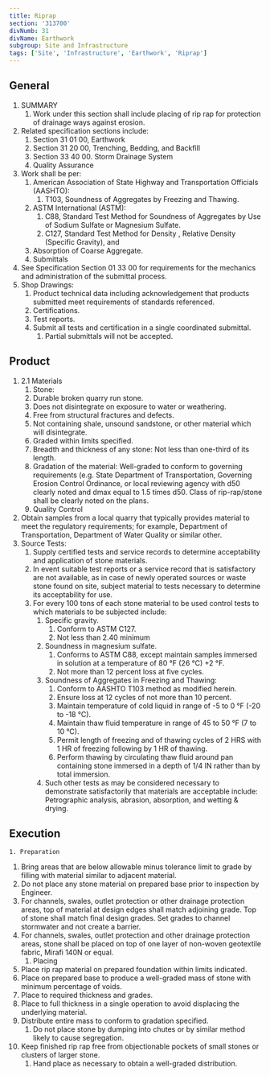 ```yaml
---
title: Riprap
section: '313700'
divNumb: 31
divName: Earthwork
subgroup: Site and Infrastructure
tags: ['Site', 'Infrastructure', 'Earthwork', 'Riprap']
---
```

## General

1. SUMMARY
   1. Work under this section shall include placing of rip rap for protection of drainage ways against erosion. 
2. Related specification sections include:
	1. Section 31 01 00, Earthwork
	2. Section 31 20 00, Trenching, Bedding, and Backfill
	3. Section 33 40 00. Storm Drainage System
	4. Quality Assurance
3. Work shall be per:
	1. American Association of State Highway and Transportation Officials (AASHTO):
		1. T103, Soundness of Aggregates by Freezing and Thawing.
	2. ASTM International (ASTM):
		1. C88, Standard Test Method for Soundness of Aggregates by Use of Sodium Sulfate or Magnesium Sulfate.
		2. C127, Standard Test Method for Density , Relative Density (Specific Gravity), and
	3. Absorption of Coarse Aggregate.
	4. Submittals
4. See Specification Section 01 33 00 for requirements for the mechanics and administration of the submittal process.
5. Shop Drawings:
	1. Product technical data including acknowledgement that products submitted meet requirements of standards referenced.
	2. Certifications.
	3. Test reports.
	4. Submit all tests and certification in a single coordinated submittal.
		1. Partial submittals will not be accepted.
## Product
1. 2.1 Materials
   1. Stone:
	1. Durable broken quarry run stone.
	2. Does not disintegrate on exposure to water or weathering.
	3. Free from structural fractures and defects.
	4. Not containing shale, unsound sandstone, or other material which will disintegrate.
	5. Graded within limits specified.
	6. Breadth and thickness of any stone: Not less than one-third of its length.
	7. Gradation of the material: Well-graded to conform to governing requirements (e.g. State Department of Transportation, Governing Erosion Control Ordinance, or local reviewing agency with d50 clearly noted and dmax equal to 1.5 times d50. Class of rip-rap/stone shall be clearly noted on the plans.
	8. Quality Control
2. Obtain samples from a local quarry that typically provides material to meet the regulatory requirements; for example, Department of Transportation, Department of Water Quality or similar other.
3. Source Tests:
	1. Supply certified tests and service records to determine acceptability and application of stone materials.
	2. In event suitable test reports or a service record that is satisfactory are not available, as in case of newly operated sources or waste stone found on site, subject material to tests necessary to determine its acceptability for use.
	3. For every 100 tons of each stone material to be used control tests to which materials to be subjected include:
		1. Specific gravity.
			1. Conform to ASTM C127.
			2. Not less than 2.40 minimum
		2. Soundness in magnesium sulfate.
			1. Conforms to ASTM C88, except maintain samples immersed in solution at a temperature of 80 °F (26 °C) +2 °F.
			2. Not more than 12 percent loss at five cycles.
		3. Soundness of Aggregates in Freezing and Thawing:
			1. Conform to AASHTO T103 method as modified herein.
			2. Ensure loss at 12 cycles of not more than 10 percent.
			3. Maintain temperature of cold liquid in range of -5 to 0 °F (-20 to -18 °C).
			4. Maintain thaw fluid temperature in range of 45 to 50 °F (7 to 10 °C).
			5. Permit length of freezing and of thawing cycles of 2 HRS with 1 HR of freezing following by 1 HR of thawing.
			6. Perform thawing by circulating thaw fluid around pan containing stone immersed in a depth of 1/4 IN rather than by total immersion.
		4. Such other tests as may be considered necessary to demonstrate satisfactorily that materials are acceptable include: Petrographic analysis, abrasion, absorption, and wetting & drying.


## Execution


	1. Preparation
   1. Bring areas that are below allowable minus tolerance limit to grade by filling with material similar to adjacent material.
2. Do not place any stone material on prepared base prior to inspection by Engineer.
3. For channels, swales, outlet protection or other drainage protection areas, top of material at design edges shall match adjoining grade. Top of stone shall match final design grades. Set grades to channel stormwater and not create a barrier.
4. For channels, swales, outlet protection and other drainage protection areas, stone shall be placed on top of one layer of non-woven geotextile fabric, Mirafi 140N or equal.
	1. Placing
5. Place rip rap material on prepared foundation within limits indicated.
6. Place on prepared base to produce a well-graded mass of stone with minimum percentage of voids.
7. Place to required thickness and grades.
8. Place to full thickness in a single operation to avoid displacing the underlying material.
9. Distribute entire mass to conform to gradation specified.
	1. Do not place stone by dumping into chutes or by similar method likely to cause segregation.
10. Keep finished rip rap free from objectionable pockets of small stones or clusters of larger stone.
	1. Hand place as necessary to obtain a well-graded distribution.

